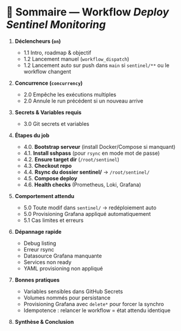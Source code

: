 # 📑 Sommaire — Workflow *Deploy Sentinel Monitoring*

1. **Déclencheurs (`on`)**

    * 1.1 Intro, roadmap & objectif
    * 1.2 Lancement manuel (`workflow_dispatch`)
    * 1.2 Lancement auto sur push dans `main` si `sentinel/**` ou le workflow changent

2. **Concurrence (`concurrency`)**

    * 2.0 Empêche les exécutions multiples
    * 2.0 Annule le run précédent si un nouveau arrive

3. **Secrets & Variables requis**

    * 3.0 Git secrets et variables

4. **Étapes du job**

    * 4.0. **Bootstrap serveur** (install Docker/Compose si manquant)
    * 4.1. **Install sshpass** (pour `rsync` en mode mot de passe)
    * 4.2. **Ensure target dir** (`/root/sentinel`)
    * 4.3. **Checkout repo**
    * 4.4. **Rsync du dossier sentinel/** → `/root/sentinel/`
    * 4.5. **Compose deploy**
    * 4.6. **Health checks** (Prometheus, Loki, Grafana)

5. **Comportement attendu**

    * 5.0 Toute modif dans `sentinel/` → redéploiement auto
    * 5.0 Provisioning Grafana appliqué automatiquement
    * 5.1 Cas limites et erreurs

6. **Dépannage rapide**

    * Debug listing
    * Erreur rsync
    * Datasource Grafana manquante
    * Services non ready
    * YAML provisioning non appliqué

7. **Bonnes pratiques**

    * Variables sensibles dans GitHub Secrets
    * Volumes nommés pour persistance
    * Provisioning Grafana avec `delete*` pour forcer la synchro
    * Idempotence : relancer le workflow = état attendu identique

8. **Synthèse & Conclusion**